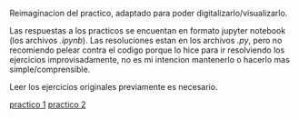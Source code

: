 Reimaginacion del practico, adaptado para poder digitalizarlo/visualizarlo.

Las respuestas a los practicos se encuentan en formato jupyter notebook (los archivos *.ipynb*). Las resoluciones estan en los archivos *.py*, pero no recomiendo pelear contra el codigo porque lo hice para ir resolviendo los ejercicios improvisadamente, no es mi intencion mantenerlo o hacerlo mas simple/comprensible.

Leer los ejercicios originales previamente es necesario. 

[practico 1](https://drive.google.com/open?id=1X4ZGeWQ1vZYP2aSQvWfEOVqeW-tZedKD)
[practico 2](https://drive.google.com/open?id=1N98T6xU6Girdz2Ngt9CzE8Mjy97uICZ6)